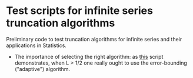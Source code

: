 # Test scripts for infinite series truncation algorithms
Preliminary code to test truncation algorithms for infinite series and their applications in Statistics.

- The importance of selecting the right algorithm: as [this](https://github.com/maxbiostat/truncation_tests/blob/main/adaptive_versus_threshold.r) script demonstrates, when L > 1/2 one really ought to use the error-bounding ("adaptive") algorithm.

